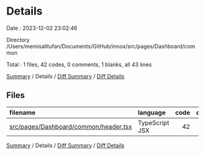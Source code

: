 # Details

Date : 2023-12-02 23:02:46

Directory /Users/memisalitufan/Documents/GitHub/innox/src/pages/Dashboard/common

Total : 1 files,  42 codes, 0 comments, 1 blanks, all 43 lines

[Summary](results.md) / Details / [Diff Summary](diff.md) / [Diff Details](diff-details.md)

## Files
| filename | language | code | comment | blank | total |
| :--- | :--- | ---: | ---: | ---: | ---: |
| [src/pages/Dashboard/common/header.tsx](/src/pages/Dashboard/common/header.tsx) | TypeScript JSX | 42 | 0 | 1 | 43 |

[Summary](results.md) / Details / [Diff Summary](diff.md) / [Diff Details](diff-details.md)
